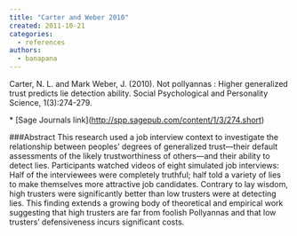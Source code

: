 ```yaml
---
title: "Carter and Weber 2010"
created: 2011-10-21
categories: 
  - references
authors: 
  - banapana
---
```


Carter, N. L. and Mark Weber, J. (2010). Not pollyannas : Higher generalized trust predicts lie detection ability. Social Psychological and Personality Science, 1(3):274-279.

\* \[Sage Journals link\](http://spp.sagepub.com/content/1/3/274.short)

###Abstract This research used a job interview context to investigate the relationship between peoples’ degrees of generalized trust—their default assessments of the likely trustworthiness of others—and their ability to detect lies. Participants watched videos of eight simulated job interviews: Half of the interviewees were completely truthful; half told a variety of lies to make themselves more attractive job candidates. Contrary to lay wisdom, high trusters were significantly better than low trusters were at detecting lies. This finding extends a growing body of theoretical and empirical work suggesting that high trusters are far from foolish Pollyannas and that low trusters’ defensiveness incurs significant costs.
